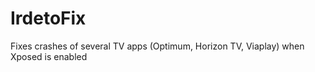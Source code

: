 IrdetoFix
=========

Fixes crashes of several TV apps (Optimum, Horizon TV, Viaplay) when Xposed is enabled
